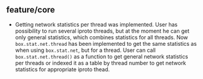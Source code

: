 ## feature/core

 * Getting network statistics per thread was implemented. User has
   possibility to run several iproto threads, but at the moment he
   can get only general statistics, which combines statistics for
   all threads. Now `box.stat.net.thread` has been implemented to get
   the same statistics as when using `box.stat.net`, but for a thread.
   User can call `box.stat.net.thread()` as a function to get general
   network statistics per threads or indexed it as a table by thread
   number to get network statistics for appropriate iproto thead.